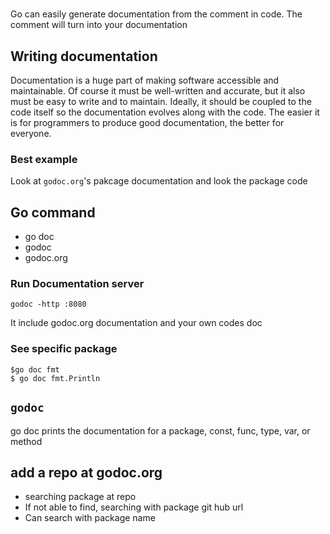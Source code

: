 #
Go can easily generate documentation from the comment in code.
The comment will turn into your documentation

## Writing documentation
Documentation is a huge part of making software accessible and maintainable. Of course it must be well-written and accurate, but it also must be easy to write and to maintain. Ideally, it should be coupled to the code itself so the documentation evolves along with the code. The easier it is for programmers to produce good documentation, the better for everyone.

### Best example
Look at `godoc.org`'s pakcage documentation and look the package code

## Go command
- go doc
- godoc
- godoc.org


### Run Documentation server
```
godoc -http :8080
```
It include godoc.org documentation and your own codes doc

### See specific package
```
$go doc fmt
$ go doc fmt.Println

```


## `godoc`
go doc prints the documentation for a package, const, func, type, var, or method


## add a repo at godoc.org
- searching package at repo
- If not able to find, searching with package git hub url
- Can search with package name

